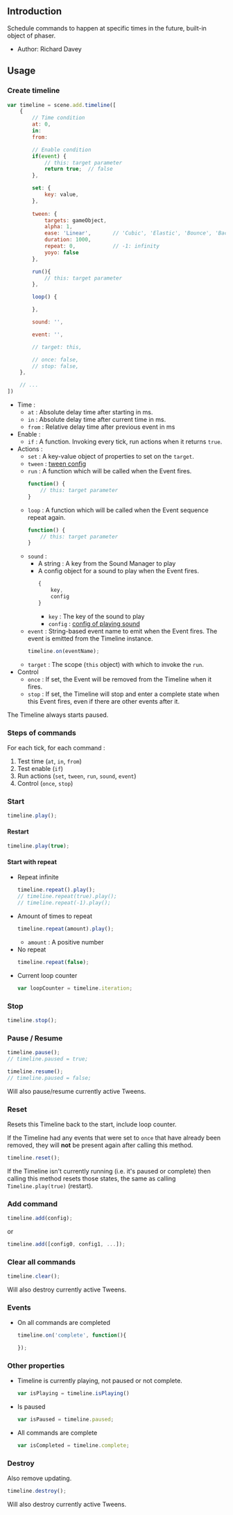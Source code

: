 ## Introduction

Schedule commands to happen at specific times in the future, built-in object of phaser.

- Author: Richard Davey

## Usage

### Create timeline

```javascript
var timeline = scene.add.timeline([    
    {
        // Time condition
        at: 0,
        in:
        from:

        // Enable condition
        if(event) {
            // this: target parameter
            return true;  // false
        },

        set: {
            key: value,
        },
        
        tween: {
            targets: gameObject,
            alpha: 1,
            ease: 'Linear',       // 'Cubic', 'Elastic', 'Bounce', 'Back'
            duration: 1000,
            repeat: 0,            // -1: infinity
            yoyo: false
        },

        run(){ 
            // this: target parameter
        },

        loop() {

        },

        sound: '',

        event: '',

        // target: this,

        // once: false,
        // stop: false,
    },

    // ...
])
```

- Time :
    - `at` : Absolute delay time after starting in ms.
    - `in` : Absolute delay time after current time in ms.
    - `from` : Relative delay time after previous event in ms
- Enable : 
    - `if` : A function. Invoking every tick, run actions when it returns `true`.
- Actions :
    - `set` : A key-value object of properties to set on the `target`.
    - `tween` : [tween config](tween.md#create-tween-task)
    - `run` : A function which will be called when the Event fires.
        ```javascript
        function() {
            // this: target parameter
        }
        ```
    - `loop` : A function which will be called when the Event sequence repeat again.
        ```javascript
        function() {
            // this: target parameter
        }
        ```
    - `sound` : 
        - A string : A key from the Sound Manager to play
        - A config object for a sound to play when the Event fires. 
            ```javascript
            {
                key,
                config
            }
            ```
            - `key` : The key of the sound to play
            - `config` : [config of playing sound](audio.md#configuration_1)
    - `event` : String-based event name to emit when the Event fires. The event is emitted from the Timeline instance.
        ```javascript
        timeline.on(eventName);
        ```
    - `target` : The scope (`this` object) with which to invoke the `run`.
- Control    
    - `once` : If set, the Event will be removed from the Timeline when it fires.
    - `stop` : If set, the Timeline will stop and enter a complete state when this Event fires, even if there are other events after it.


The Timeline always starts paused.

### Steps of commands

For each tick, for each command :

1. Test time (`at`, `in`, `from`)
1. Test enable (`if`)
1. Run actions (`set`, `tween`, `run`, `sound`, `event`)
1. Control (`once`, `stop`)

### Start

```javascript
timeline.play();
```

#### Restart

```javascript
timeline.play(true);
```

#### Start with repeat

- Repeat infinite
    ```javascript
    timeline.repeat().play();
    // timeline.repeat(true).play();
    // timeline.repeat(-1).play();
    ```
- Amount of times to repeat
    ```javascript
    timeline.repeat(amount).play();
    ```
    - `amount` : A positive number
- No repeat
    ```javascript
    timeline.repeat(false);
    ```
- Current loop counter
    ```javascript
    var loopCounter = timeline.iteration;
    ```

### Stop

```javascript
timeline.stop();
```

### Pause / Resume

```javascript
timeline.pause();
// timeline.paused = true;
```

```javascript
timeline.resume();
// timeline.paused = false;
```

Will also pause/resume currently active Tweens.

### Reset

Resets this Timeline back to the start, include loop counter.

If the Timeline had any events that were set to `once` that have already been removed, 
they will **not** be present again after calling this method.

```javascript
timeline.reset();
```

If the Timeline isn't currently running (i.e. it's paused or complete) then 
calling this method resets those states, the same as calling `Timeline.play(true)` (restart).

### Add command

```javascript
timeline.add(config);
```

or

```javascript
timeline.add([config0, config1, ...]);
```

### Clear all commands

```javascript
timeline.clear();
```

Will also destroy currently active Tweens.

### Events

- On all commands are completed
    ```javascript
    timeline.on('complete', function(){

    });
    ```

### Other properties

- Timeline is currently playing, not paused or not complete.
    ```javascript
    var isPlaying = timeline.isPlaying()
    ```
- Is paused
    ```javascript
    var isPaused = timeline.paused;
    ```
- All commands are complete
    ```javascript
    var isCompleted = timeline.complete;
    ```

### Destroy

Also remove updating.

```javascript
timeline.destroy();
```

Will also destroy currently active Tweens.
